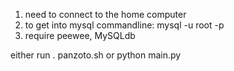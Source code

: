 1. need to connect to the home computer
2. to get into mysql commandline: mysql -u root -p
3. require peewee, MySQLdb

either run . panzoto.sh or python main.py